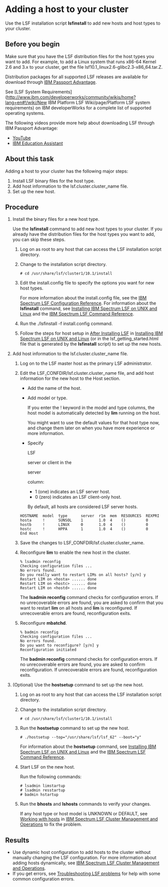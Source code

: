 # Adding a host to your cluster

Use the LSF installation script **lsfinstall** to add new hosts and host types to your cluster.

## Before you begin

Make sure that you have the LSF distribution files for the host types you want to add. For example, to add a Linux system that runs x86-64 Kernel 2.6 and 3.x to your cluster, get the file lsf10.1_linux2.6-glibc2.3-x86_64.tar.Z.

Distribution packages for all supported LSF releases are available for download through [IBM Passport Advantage](http://www.ibm.com/software/howtobuy/passportadvantage/pao_customers.htm).

See [LSF System Requirements](http://www.ibm.com/developerworks/community/wikis/home?lang=en#!/wiki/New IBM Platform LSF Wiki/page/Platform LSF system requirements) on IBM developerWorks for a complete list of supported operating systems.

The following videos provide more help about downloading LSF through IBM Passport Advantage:

- [YouTube](https://www.ibm.com/links?url=http%3A%2F%2Fwww.youtube.com%2Fwatch%3Fv%3DYV1vdpQ3Rwk%26feature%3Dyoutube)
- [IBM Education Assistant](http://publib.boulder.ibm.com/infocenter/ieduasst/v1r1m0/index.jsp?topic=/com.ibm.iea.selfassist/selfassist/1.0/download/HowtoDownloadLSF/HowtoDownloadLSF.html)

## About this task

Adding a host to your cluster has the following major steps:

1. Install LSF binary files for the host type.
2. Add host information to the lsf.cluster.cluster_name file.
3. Set up the new host.

## Procedure

1. Install the binary files for a new host type.

   Use the **lsfinstall** command to add new host types to your cluster. If you already have the distribution files for the host types you want to add, you can skip these steps.

   1. Log on as root to any host that can access the LSF installation script directory.

   2. Change to the installation script directory.

      ```
      # cd /usr/share/lsf/cluster1/10.1/install
      ```

   3. Edit the install.config file to specify the options you want for new host types.

      For more information about the install.config file, see the [IBM Spectrum LSF Configuration Reference](https://www.ibm.com/support/knowledgecenter/SSWRJV_10.1.0/lsf_welcome/lsf_kc_config_ref.html?view=kc). For information about the **lsfinstall** command, see [Installing IBM Spectrum LSF on UNIX and Linux](https://www.ibm.com/support/knowledgecenter/SSWRJV_10.1.0/lsf_welcome/lsf_kc_unix_install.html?view=kc) and the [IBM Spectrum LSF Command Reference](https://www.ibm.com/support/knowledgecenter/SSWRJV_10.1.0/lsf_welcome/lsf_kc_cmd_ref.html?view=kc).

   4. Run the ./lsfinstall -f install.config command.

   5. Follow the steps for host setup in [After Installing LSF](https://www.ibm.com/support/knowledgecenter/SSWRJV_10.1.0/lsf_unix_install/lsf_installnewunix_configcluster_tsk.html?view=kc) in [Installing IBM Spectrum LSF on UNIX and Linux](https://www.ibm.com/support/knowledgecenter/SSWRJV_10.1.0/lsf_welcome/lsf_kc_unix_install.html?view=kc) (or in the lsf_getting_started.html file that is generated by the **lsfinstall** script) to set up the new hosts.

2. Add host information to the lsf.cluster.cluster_name file.

   1. Log on to the LSF master host as the primary LSF administrator.

   2. Edit the LSF_CONFDIR/lsf.cluster.cluster_name file, and add host information for the new host to the Host section.

      - Add the name of the host.

      - Add model or type.

        If you enter the ! keyword in the model and type columns, the host model is automatically detected by **lim** running on the host.

        You might want to use the default values for that host type now, and change them later on when you have more experience or more information.

      - Specify

         

        LSF

         

        server or client in the

         

        server

         

        column:

        - 1 (one) indicates an LSF server host.
        - 0 (zero) indicates an LSF client-only host.

        By default, all hosts are considered LSF server hosts.

      ```
      HOSTNAME  model  type      server  r1m  mem  RESOURCES  REXPRI
      hosta     !      SUNSOL    1       1.0  4    ()         0
      hostb     !      LINUX     0       1.0  4    ()         0
      hostc     !      HPPA      1       1.0  4    ()         0
      End Host
      ```

   3. Save the changes to LSF_CONFDIR/lsf.cluster.cluster_name.

   4. Reconfigure **lim** to enable the new host in the cluster.

      ```
      % lsadmin reconfig
      Checking configuration files ...
      No errors found.
      Do you really want to restart LIMs on all hosts? [y/n] y
      Restart LIM on <hosta> ...... done
      Restart LIM on <hostc> ...... done
      Restart LIM on <hostd> ...... done
      ```

      The **lsadmin reconfig** command checks for configuration errors. If no unrecoverable errors are found, you are asked to confirm that you want to restart **lim** on all hosts and **lim** is reconfigured. If unrecoverable errors are found, reconfiguration exits.

   5. Reconfigure **mbatchd**.

      ```
      % badmin reconfig
      Checking configuration files ...
      No errors found.
      Do you want to reconfigure? [y/n] y
      Reconfiguration initiated
      ```

      The **badmin reconfig** command checks for configuration errors. If no unrecoverable errors are found, you are asked to confirm reconfiguration. If unrecoverable errors are found, reconfiguration exits.

3. (Optional) Use the **hostsetup** command to set up the new host.

   1. Log on as root to any host that can access the LSF installation script directory.

   2. Change to the installation script directory.

      ```
      # cd /usr/share/lsf/cluster1/10.1/install
      ```

   3. Run the **hostsetup** command to set up the new host.

      ```
      # ./hostsetup --top="/usr/share/lsf/lsf_62" --boot="y"
      ```

      For information about the **hostsetup** command, see [Installing IBM Spectrum LSF on UNIX and Linux](https://www.ibm.com/support/knowledgecenter/SSWRJV_10.1.0/lsf_welcome/lsf_kc_unix_install.html?view=kc) and the [IBM Spectrum LSF Command Reference](https://www.ibm.com/support/knowledgecenter/SSWRJV_10.1.0/lsf_welcome/lsf_kc_cmd_ref.html?view=kc).

   4. Start LSF on the new host.

      Run the following commands:

      ```
      # lsadmin limstartup
      # lsadmin resstartup
      # badmin hstartup
      ```

   5. Run the **bhosts** and **lshosts** commands to verify your changes.

      If any host type or host model is UNKNOWN or DEFAULT, see [Working with hosts](https://www.ibm.com/support/knowledgecenter/SSWRJV_10.1.0/lsf_admin/chap_hosts_working_with.html?view=kc) in [IBM Spectrum LSF Cluster Management and Operations](https://www.ibm.com/support/knowledgecenter/SSWRJV_10.1.0/lsf_welcome/lsf_kc_cluster_ops.html?view=kc) to fix the problem.

## Results

- Use dynamic host configuration to add hosts to the cluster without manually changing the LSF configuration. For more information about adding hosts dynamically, see [IBM Spectrum LSF Cluster Management and Operations](https://www.ibm.com/support/knowledgecenter/SSWRJV_10.1.0/lsf_welcome/lsf_kc_cluster_ops.html?view=kc).
- If you get errors, see [Troubleshooting LSF problems](https://www.ibm.com/support/knowledgecenter/SSWRJV_10.1.0/lsf_admin/chap_troubleshooting_lsf.html?view=kc#v3523448) for help with some common configuration errors.